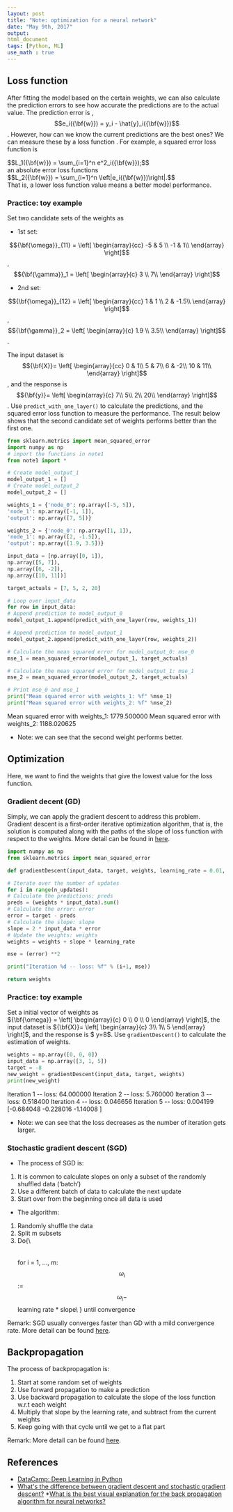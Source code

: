 ```yaml
---
layout: post
title: "Note: optimization for a neural network"
date: "May 9th, 2017"
output:
html_document
tags: [Python, ML]
use_math : true
---
```


## Loss function
After fitting the model based on the certain weights, we can also calculate the prediction errors to see how accurate the predictions are to the actual value. The prediction error is , $$e_i({\bf{w}}) = y_i - \hat{y}_i({\bf{w}})$$. However, how can we know the current predictions are the best ones? We can measure these by a loss function . For example, a squared error loss function is 
<div>
$$L_1({\bf{w}}) = \sum_{i=1}^n e^2_i({\bf{w}});$$
</div>
an absolute error loss functions 
<div>
$$L_2({\bf{w}}) = \sum_{i=1}^n \left|e_i({\bf{w}})\right|.$$
</div>
That is, a lower loss function value means a better model performance.

### Practice: toy example

Set two candidate sets of the weights as 
- 1st set: 

$${\bf{\omega}}_{11} = \left[ \begin{array}{cc}
-5 & 5 \\
-1 & 1\\
\end{array} \right]$$, $${\bf{\gamma}}_1 = \left[ \begin{array}{c}
3  \\
7\\
\end{array} \right]$$
- 2nd set: 

$${\bf{\omega}}_{12} = \left[ \begin{array}{cc}
1 & 1 \\
2 & -1.5\\
\end{array} \right]$$, $${\bf{\gamma}}_2 = \left[ \begin{array}{c}
1.9  \\
3.5\\
\end{array} \right]$$.


The input dataset is $${\bf{X}}= \left[ \begin{array}{cc}
0 & 1\\
5 & 7\\
6 & -2\\
10 & 11\\
\end{array} \right]$$, and the response is  $${\bf{y}}= \left[ \begin{array}{c}
7\\
5\\
2\\
20\\
\end{array} \right]$$. Use `predict_with_one_layer()` to calculate the predictions, and the squared error loss function to measure the performance. The result below shows that the second candidate set of weights performs better than the first one.


```python
from sklearn.metrics import mean_squared_error
import numpy as np
# import the functions in note1
from note1 import *

# Create model_output_1 
model_output_1 = []
# Create model_output_2
model_output_2 = []

weights_1 = {'node_0': np.array([-5, 5]),
'node_1': np.array([-1, 1]),
'output': np.array([7, 5])}

weights_2 = {'node_0': np.array([1, 1]),
'node_1': np.array([2, -1.5]),
'output': np.array([1.9, 3.5])}

input_data = [np.array([0, 1]),
np.array([5, 7]),
np.array([6, -2]),
np.array([10, 11])]

target_actuals = [7, 5, 2, 20]

# Loop over input_data
for row in input_data:
# Append prediction to model_output_0
model_output_1.append(predict_with_one_layer(row, weights_1))

# Append prediction to model_output_1
model_output_2.append(predict_with_one_layer(row, weights_2))

# Calculate the mean squared error for model_output_0: mse_0
mse_1 = mean_squared_error(model_output_1, target_actuals)

# Calculate the mean squared error for model_output_1: mse_1
mse_2 = mean_squared_error(model_output_2, target_actuals)

# Print mse_0 and mse_1
print("Mean squared error with weights_1: %f" %mse_1)
print("Mean squared error with weights_2: %f" %mse_2)
```

Mean squared error with weights_1: 1779.500000
Mean squared error with weights_2: 1188.020625


- Note: we can see that the second weight performs better.

## Optimization
Here, we want to find the weights that give the lowest value for the loss function.

### Gradient decent (GD)
Simply, we can apply the gradient descent to address this problem. Gradient descent is a first-order iterative optimization algorithm, that is, the solution is computed along with the paths of the slope of loss function with respect to the weights. More detail can be found in [here](https://en.wikipedia.org/wiki/Gradient_descent). 


```python
import numpy as np
from sklearn.metrics import mean_squared_error

def gradientDescent(input_data, target, weights, learning_rate = 0.01, n_updates = 5):

# Iterate over the number of updates
for i in range(n_updates):
# Calculate the predictions: preds
preds = (weights * input_data).sum()
# Calculate the error: error
error = target - preds
# Calculate the slope: slope
slope = 2 * input_data * error
# Update the weights: weights
weights = weights + slope * learning_rate

mse = (error) **2

print("Iteration %d -- loss: %f" % (i+1, mse))

return weights
```

### Practice: toy example

Set a initial vector of weights as   
${\bf{\omega}} = \left[ \begin{array}{c}
0 \\
0 \\
0
\end{array} \right]$, the input dataset is ${\bf{X}}= \left[ \begin{array}{c}
3\\
1\\
5
\end{array} \right]$, and the response is  $ y=8$. Use `gradientDescent()` to calculate the estimation of weights.


```python
weights = np.array([0, 0, 0])     
input_data = np.array([3, 1, 5])
target = -8
new_weight = gradientDescent(input_data, target, weights)
print(new_weight)
```

Iteration 1 -- loss: 64.000000
Iteration 2 -- loss: 5.760000
Iteration 3 -- loss: 0.518400
Iteration 4 -- loss: 0.046656
Iteration 5 -- loss: 0.004199
[-0.684048 -0.228016 -1.14008 ]


- Note: we can see that the loss decreases as the number of iteration gets larger.

### Stochastic gradient descent (SGD)
- The process of SGD is:
1. It is common to calculate slopes on only a subset of the randomly shuffled data (‘batch’)
2. Use a different batch of data to calculate the next update
3. Start over from the beginning once all data is used

- The algorithm:
1. Randomly shuffle the data
2. Split m subsets
3. Do{\\
$$\quad$$ for i = 1, ..., m:
$$\omega_i$$ := $$\omega_i -$$ learning rate * slope\\
} until convergence

Remark: SGD usually converges faster than GD with a mild convergence rate. More detail can be found [here](http://cs229.stanford.edu/notes/cs229-notes1.pdf).  


## Backpropagation

The process of backpropagation is:
1. Start at some random set of weights
2. Use forward propagation to make a prediction
3. Use backward propagation to calculate the slope of the loss function w.r.t each weight
4. Multiply that slope by the learning rate, and subtract from the current weights
5. Keep going with that cycle until we get to a flat part

Remark: More detail can be found [here](https://page.mi.fu-berlin.de/rojas/neural/chapter/K7.pdf).  

## References

* [DataCamp: Deep Learning in Python](https://www.datacamp.com/courses/deep-learning-in-python)
* [What's the difference between gradient descent and stochastic gradient descent?](https://www.quora.com/Whats-the-difference-between-gradient-descent-and-stochastic-gradient-descent/answer/Sebastian-Raschka-1)
*[What is the best visual explanation for the back propagation algorithm for neural networks?](https://www.quora.com/What-is-the-best-visual-explanation-for-the-back-propagation-algorithm-for-neural-networks/answer/Sebastian-Raschka-1)
